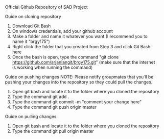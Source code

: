 Official Github Repository of SAD Project

Guide on cloning repository
1. Download Git Bash
2. On windows credentials, add your github account
3. Make a folder and name it whatever you want (I recommend you to name it "brgy175")
4. Right click the folder that you created from Step 3 and click Git Bash here
5. Once the bash is open, type the command "git clone https://github.com/arjanlangit/brgy175.git" (make sure that the internet is working when running the command)

Guide on pushing changes
NOTE: Please notify groupmates that you'll be pushing your changes into the repository so they could pull the changes.
1. Open git bash and locate it to the folder where you cloned the repository
2. Type the command git add .
3. Type the command git commit -m "comment your change here"
4. Type the command git push origin master

Guide on pulling changes
1. Open git bash and locate it to the folder where you cloned the repository
2. Type the command git pull origin master
